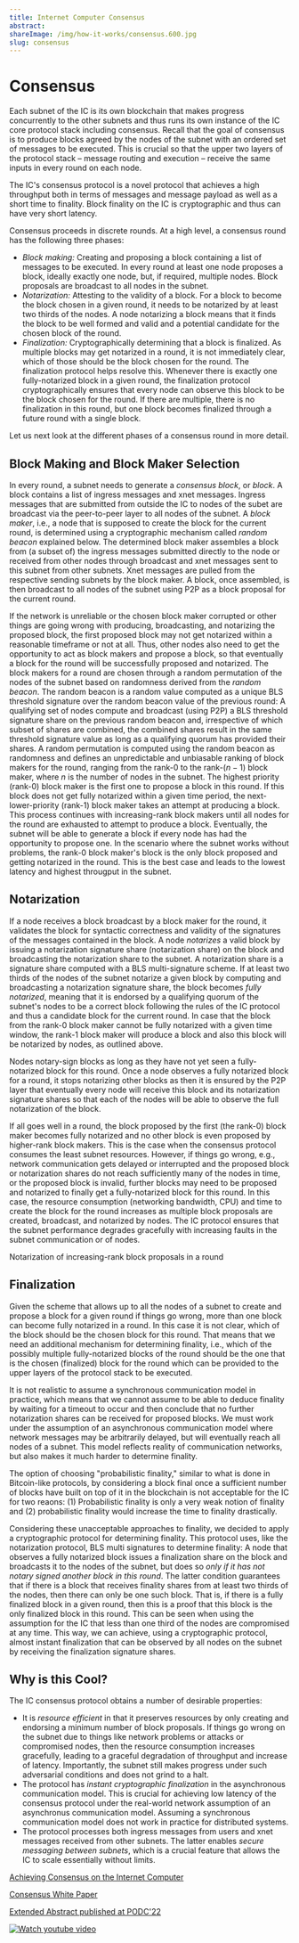 ```yaml
---
title: Internet Computer Consensus
abstract: 
shareImage: /img/how-it-works/consensus.600.jpg
slug: consensus
---
```


# Consensus

Each subnet of the IC is its own blockchain that makes progress concurrently to the other subnets and thus runs its own instance of the IC core protocol stack including consensus.
Recall that the goal of consensus is to produce blocks agreed by the nodes of the subnet with an ordered set of messages to be executed.
This is crucial so that the upper two layers of the protocol stack – message routing and execution – receive the same inputs in every round on each node.

The IC's consensus protocol is a novel protocol that achieves a high throughput both in terms of messages and message payload as well as a short time to finality.
Block finality on the IC is cryptographic and thus can have very short latency.

Consensus proceeds in discrete rounds.
At a high level, a consensus round has the following three phases:
* *Block making:* Creating and proposing a block containing a list of messages to be executed. In every round at least one node proposes a block, ideally exactly one node, but, if required, multiple nodes.
Block proposals are broadcast to all nodes in the subnet.
* *Notarization:* Attesting to the validity of a block. For a block to become the block chosen in a given round, it needs to be notarized by at least two thirds of the nodes.
A node notarizing a block means that it finds the block to be well formed and valid and a potential candidate for the chosen block of the round.
* *Finalization:* Cryptographically determining that a block is finalized. As multiple blocks may get notarized in a round, it is not immediately clear, which of those should be the block chosen for the round.
The finalization protocol helps resolve this.
Whenever there is exactly one fully-notarized block in a given round, the finalization protocol cryptographically ensures that every node can observe this block to be the block chosen for the round.
If there are multiple, there is no finalization in this round, but one block becomes finalized through a future round with a single block.

Let us next look at the different phases of a consensus round in more detail.

## Block Making and Block Maker Selection

In every round, a subnet needs to generate a *consensus block*, or *block*.
A block contains a list of ingress messages and xnet messages.
Ingress messages that are submitted from outside the IC to nodes of the subet are broadcast via the peer-to-peer layer to all nodes of the subnet.
A *block maker*, i.e., a node that is supposed to create the block for the current round, is determined using a cryptographic mechanism called *random beacon* explained below.
The determined block maker assembles a block from (a subset of) the ingress messages submitted directly to the node or received from other nodes through broadcast and xnet messages sent to this subnet from other subnets.
Xnet messages are pulled from the respective sending subnets by the block maker.
A block, once assembled, is then broadcast to all nodes of the subnet using P2P as a block proposal for the current round.

If the network is unreliable or the chosen block maker corrupted or other things are going wrong with producing, broadcasting, and notarizing the proposed block, the first proposed block may not get notarized within a reasonable timeframe or not at all.
Thus, other nodes also need to get the opportunity to act as block makers and propose a block, so that eventually a block for the round will be successfully proposed and notarized.
The block makers for a round are chosen through a random permutation of the nodes of the subnet based on randomness derived from the *random beacon*.
The random beacon is a random value computed as a unique BLS threshold signature over the random beacon value of the previous round:
A qualifying set of nodes compute and broadcast (using P2P) a BLS threshold signature share on the previous random beacon and, irrespective of which subset of shares are combined, the combined shares result in the same threshold signature value as long as a qualifying quorum has provided their shares.
A random permutation is computed using the random beacon as randomness and defines an unpredictable and unbiasable ranking of block makers for the round, ranging from the rank-$0$ to the rank-$(n-1)$ block maker, where $n$ is the number of nodes in the subnet.
The highest priority (rank-$0$) block maker is the first one to propose a block in this round.
If this block does not get fully notarized within a given time period, the next-lower-priority (rank-$1$) block maker takes an attempt at producing a block.
This process continues with increasing-rank block makers until all nodes for the round are exhausted to attempt to produce a block.
Eventually, the subnet will be able to generate a block if every node has had the opportunity to propose one.
In the scenario where the subnet works without problems, the rank-$0$ block maker's block is the only block proposed and getting notarized in the round.
This is the best case and leads to the lowest latency and highest througput in the subnet.

## Notarization

If a node receives a block broadcast by a block maker for the round, it validates the block for syntactic correctness and validity of the signatures of the messages contained in the block.
A node *notarizes* a valid block by issuing a notarization signature share (notarization share) on the block and broadcasting the notarization share to the subnet.
A notarization share is a signature share computed with a BLS multi-signature scheme.
If at least two thirds of the nodes of the subnet notarize a given block by computing and broadcasting a notarization signature share, the block becomes *fully notarized*, meaning that it is endorsed by a qualifying quorum of the subnet's nodes to be a correct block following the rules of the IC protocol and thus a candidate block for the current round.
In case that the block from the rank-$0$ block maker cannot be fully notarized with a given time window, the rank-$1$ block maker will produce a block and also this block will be notarized by nodes, as outlined above.

Nodes notary-sign blocks as long as they have not yet seen a fully-notarized block for this round.
Once a node observes a fully notarized block for a round, it stops notarizing other blocks as then it is ensured by the P2P layer that eventually every node will receive this block and its notarization signature shares so that each of the nodes will be able to observe the full notarization of the block.

If all goes well in a round, the block proposed by the first (the rank-$0$) block maker becomes fully notarized and no other block is even proposed by higher-rank block makers.
This is the case when the consensus protocol consumes the least subnet resources.
However, if things go wrong, e.g., network communication gets delayed or interrupted and the proposed block or notarization shares do not reach sufficiently many of the nodes in time, or the proposed block is invalid, further blocks may need to be proposed and notarized to finally get a fully-notarized block for this round.
In this case, the resource consumption (networking bandwidth, CPU) and time to create the block for the round increases as multiple block proposals are created, broadcast, and notarized by nodes.
The IC protocol ensures that the subnet performance degrades gracefully with increasing faults in the subnet communication or of nodes.

[](/img/how-it-works/consensus_notarization.png)
Notarization of increasing-rank block proposals in a round

## Finalization

Given the scheme that allows up to all the nodes of a subnet to create and propose a block for a given round if things go wrong, more than one block can become fully notarized in a round.
In this case it is not clear, which of the block should be the chosen block for this round.
That means that we need an additional mechanism for determining finality, i.e., which of the possibly multiple fully-notarized blocks of the round should be the one that is the chosen (finalized) block for the round which can be provided to the upper layers of the protocol stack to be executed.

It is not realistic to assume a synchronous communication model in practice, which means that we cannot assume to be able to deduce finality by waiting for a timeout to occur and then conclude that no further notarization shares can be received for proposed blocks.
We must work under the assumption of an asynchronous communication model where network messages may be arbitrarily delayed, but will eventually reach all nodes of a subnet.
This model reflects reality of communication networks, but also makes it much harder to determine finality.

The option of choosing "probabilistic finality," similar to what is done in Bitcoin-like protocols, by considering a block final once a sufficient number of blocks have built on top of it in the blockchain is not acceptable for the IC for two reaons: (1) Probabilistic finality is only a very weak notion of finality and (2) probabilistic finality would increase the time to finality drastically.

Considering these unacceptable approaches to finality, we decided to apply a cryptographic protocol for determining finality.
This protocol uses, like the notarization protocol, BLS multi signatures to determine finality:
A node that observes a fully notarized block issues a finalization share on the block and broadcasts it to the nodes of the subnet, but does so *only if it has not notary signed another block in this round*.
The latter condition guarantees that if there is a block that receives finality shares from at least two thirds of the nodes, then there can only be one such block.
That is, if there is a fully finalized block in a given round, then this is a proof that this block is the only finalized block in this round.
This can be seen when using the assumption for the IC that less than one third of the nodes are compromised at any time.
This way, we can achieve, using a cryptographic protocol, almost instant finalization that can be observed by all nodes on the subnet by receiving the finalization signature shares.

## Why is this Cool?

The IC consensus protocol obtains a number of desirable properties:
* It is *resource efficient* in that it preserves resources by only creating and endorsing a minimum number of block proposals.
If things go wrong on the subnet due to things like network problems or attacks or compromised nodes, then the resource consumption increases gracefully, leading to a graceful degradation of throughput and increase of latency.
Importantly, the subnet still makes progress under such adversarial conditions and does not grind to a halt.
* The protocol has *instant cryptographic finalization* in the asynchronous communication model.
This is crucial for achieving low latency of the consensus protocol under the real-world network assumption of an asynchronus communication model.
Assuming a synchronous communication model does not work in practice for distributed systems.
* The protocol processes both ingress messages from users and xnet messages received from other subnets.
The latter enables *secure messaging between subnets*, which is a crucial feature that allows the IC to scale essentially without limits.

[Achieving Consensus on the Internet Computer](https://medium.com/dfinity/achieving-consensus-on-the-internet-computer-ee9fbfbafcbc)

[Consensus White Paper](https://eprint.iacr.org/2021/632.pdf)

[Extended Abstract published at PODC'22](//assets.ctfassets.net/ywqk17d3hsnp/1Gutwfrd1lMgiUBJZGCdUG/d3ea7730aba0a4b793741681463239f5/podc-2022-cr.pdf)

<!-- https://img.youtube.com/vi/vVLRRYh3JYo/0.jpg -->
[![Watch youtube video](https://i.ytimg.com/vi/vVLRRYh3JYo/maxresdefault.jpg)](https://www.youtube.com/watch?v=vVLRRYh3JYo)
